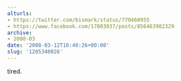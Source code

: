 ```yaml
---
alturls:
- https://twitter.com/bismark/status/770460955
- https://www.facebook.com/17803937/posts/856463982329
archive:
- 2008-03
date: '2008-03-12T16:40:26+00:00'
slug: '1205340026'
---
```


tired.

